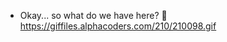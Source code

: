 - Okay... so what do we have here? 👀
https://giffiles.alphacoders.com/210/210098.gif
<!---
JPeeeeee/JPeeeeee is a ✨ special ✨ repository because its `README.md` (this file) appears on your GitHub profile.
You can click the Preview link to take a look at your changes.
--->
